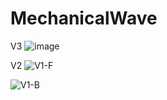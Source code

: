 # MechanicalWave

V3
![image](https://user-images.githubusercontent.com/5455778/204854477-69bedc76-c638-4fdf-9d1f-76d99b3fac21.png)

V2
![V1-F](https://user-images.githubusercontent.com/5455778/204122676-fc117578-a459-4459-97a5-0fa847e1e0ec.jpg)

![V1-B](https://user-images.githubusercontent.com/5455778/204122678-a09830b1-3750-40fb-9788-285c94f6a94a.jpg)
